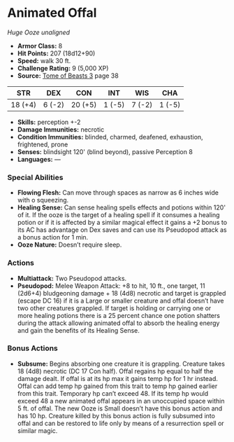 # Animated Offal

*Huge* *Ooze* *unaligned*

- **Armor Class:** 8
- **Hit Points:** 207 (18d12+90)
- **Speed:** walk 30 ft.
- **Challenge Rating:** 9 (5,000 XP)
- **Source:** [Tome of Beasts 3](https://koboldpress.com/kpstore/product/tome-of-beasts-3-for-5th-edition/) page 38

| STR | DEX | CON | INT | WIS | CHA |
| --- | --- | --- | --- | --- | --- |
| 18 (+4) | 6 (-2) | 20 (+5) | 1 (-5) | 7 (-2) | 1 (-5) |

- **Skills:** perception +-2
- **Damage Immunities:** necrotic
- **Condition Immunities:** blinded, charmed, deafened, exhaustion, frightened, prone
- **Senses:** blindsight 120' (blind beyond), passive Perception 8
- **Languages:** —
### Special Abilities
- **Flowing Flesh:** Can move through spaces as narrow as 6 inches wide with o squeezing.
- **Healing Sense:** Can sense healing spells effects and potions within 120' of it. If the ooze is the target of a healing spell if it consumes a healing potion or if it is affected by a similar magical effect it gains a +2 bonus to its AC has advantage on Dex saves and can use its Pseudopod attack as a bonus action for 1 min.
- **Ooze Nature:** Doesn’t require sleep.
### Actions
- **Multiattack:** Two Pseudopod attacks.
- **Pseudopod:** Melee Weapon Attack: +8 to hit, 10 ft., one target, 11 (2d6+4) bludgeoning damage + 18 (4d8) necrotic and target is grappled (escape DC 16) if it is a Large or smaller creature and offal doesn’t have two other creatures grappled. If target is holding or carrying one or more healing potions there is a 25 percent chance one potion shatters during the attack allowing animated offal to absorb the healing energy and gain the benefits of its Healing Sense.
### Bonus Actions
- **Subsume:** Begins absorbing one creature it is grappling. Creature takes 18 (4d8) necrotic (DC 17 Con half). Offal regains hp equal to half the damage dealt. If offal is at its hp max it gains temp hp for 1 hr instead. Offal can add temp hp gained from this trait to temp hp gained earlier from this trait. Temporary hp can’t exceed 48. If its temp hp would exceed 48 a new animated offal appears in an unoccupied space within 5 ft. of offal. The new Ooze is Small doesn’t have this bonus action and has 10 hp. Creature killed by this bonus action is fully subsumed into offal and can be restored to life only by means of a resurrection spell or similar magic.


